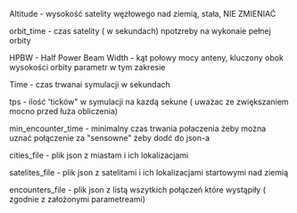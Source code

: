 Altitude - wysokość satelity węzłowego nad ziemią, stała, NIE ZMIENIAĆ

orbit_time - czas satelity ( w sekundach) npotzreby na  wykonaie pełnej orbity

HPBW - Half Power Beam Width - kąt połowy mocy anteny, kluczony obok wysokości orbity parametr w tym zakresie

Time - czas trwanai symulacji w sekundach

tps - ilość 'ticków" w symulacji na kazdą sekune ( uważac  ze zwiększaniem mocno przed łuża obliczenia)

min_encounter_time - minimalny czas trwania połaczenia żeby można uznać połączenie za "sensowne" żeby dodć do json-a

cities_file - plik json z miastam i ich lokalizacjami

satelites_file - plik json z satelitami i ich lokalizacjami startowymi nad ziemią

encounters_file - plik json z listą wszytkich połączeń które wystąpiły ( zgodnie z założonymi parametreami)